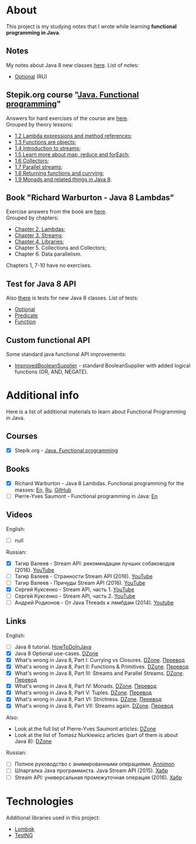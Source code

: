 
# About #

This project is my studying notes that I wrote while learning **functional programming in Java**.

## Notes ##

My notes about Java 8 new classes [here][Docs].
List of notes:
- [Optional][Optional] (RU)

[Docs]: /docs
[Optional]: /docs/Optional.md

## Stepik.org course "[Java. Functional programming][Stepik]"

Answers for hard exercises of the course are [here][StepikExercises].  
Grouped by theory lessons:
- [1.2 Lambda expressions and method references][Course-1.2];
- [1.3 Functions are objects][Course-1.3];
- [1.4 Introduction to streams][Course-1.4];
- [1.5 Learn more about map, reduce and forEach][Course-1.5];
- [1.6 Collectors][Course-1.6];
- [1.7 Parallel streams][Course-1.7];
- [1.8 Returning functions and currying][Course-1.8];
- [1.9 Monads and related things in Java 8][Course-1.9].

[StepikExercises]: /src/test/java/dev/boiarshinov/stepik
[Course-1.2]: /src/test/java/dev/boiarshinov/stepik/LambdaExpressionsTest.java
[Course-1.3]: /src/test/java/dev/boiarshinov/stepik/FunctionsAreObjectsTest.java
[Course-1.4]: /src/test/java/dev/boiarshinov/stepik/IntroductionToStreamsTest.java
[Course-1.5]: /src/test/java/dev/boiarshinov/stepik/MapReduceAndForEachTest.java
[Course-1.6]: /src/test/java/dev/boiarshinov/stepik/IntroductionToCollectorsTest.java
[Course-1.7]: /src/test/java/dev/boiarshinov/stepik/ParallelStreamsTest.java
[Course-1.8]: /src/test/java/dev/boiarshinov/stepik/ReturningFunctionsTest.java
[Course-1.9]: /src/test/java/dev/boiarshinov/stepik/MonadsAndRelatedTest.java

## Book "Richard Warburton - Java 8 Lambdas"

Exercise answers from the book are [here][BookExercises].  
Grouped by chapters:
- [Chapter 2. Lambdas][BookChapter2];
- [Chapter 3. Streams][BookChapter3];
- [Chapter 4. Libraries][BookChapter4];
- Chapter 5. Collections and Collectors;
- Chapter 6. Data parallelism.

Chapters 1, 7-10 have no exercises.

[BookExercises]: /src/test/java/dev/boiarshinov/book
[BookChapter2]: /src/test/java/dev/boiarshinov/book/Chapter2Lambdas.java
[BookChapter3]: /src/test/java/dev/boiarshinov/book/Chapter3Streams.java
[BookChapter4]: /src/test/java/dev/boiarshinov/book/Chapter4Libraries.java

## Test for Java 8 API ##

Also [there][TestClasses] is tests for new Java 8 classes.
List of tests:
- [Optional][TestOptional]
- [Predicate][TestPredicate]
- [Function][TestFunction]

[TestClasses]: /src/test/java/dev/boiarshinov/api
[TestOptional]: /src/test/java/dev/boiarshinov/api/util/OptionalTest.java
[TestPredicate]: /src/test/java/dev/boiarshinov/api/util/function/PredicateTest.java
[TestFunction]: /src/test/java/dev/boiarshinov/api/util/function/FunctionTest.java

## Custom functional API ##

Some standard java functional API improvements:
- [ImprovedBooleanSupplier][ImprovedBooleanSupplier] - standard BooleanSupplier with added logical 
functions (OR, AND, NEGATE). 

[ImprovedBooleanSupplier]: /src/test/java/dev/boiarshinov/util/ImprovedBooleanSupplier.java


# Additional info # 

Here is a list of additional materials to learn about Functional Programming in Java.

## Courses ##

- [x] Stepik.org - [Java. Functional programming][Stepik]

[Stepik]: https://stepik.org/course/1595/


## Books ##

- [x] Richard Warburton - Java 8 Lambdas. Functional programming for the masses: [En][Warburton-en], [Ru][Warburton-ru]. [GitHub][Warburton-git]  
- [ ] Pierre-Yves Saumont - Functional programming in Java: [En][Saumont]

[Warburton-en]: https://www.oreilly.com/library/view/java-8-lambdas/9781449370831/
[Warburton-ru]: https://dmkpress.com/catalog/computer/programming/functional/978-5-94074-919-6/
[Warburton-git]: https://github.com/RichardWarburton/java-8-lambdas-exercises
[Saumont]: https://www.manning.com/books/functional-programming-in-java


## Videos ##

English:
- [ ] null

Russian:  
- [x] Тагир Валеев - Stream API: рекомендации лучших собаководов (2016). [YouTube][Tagir-1]
- [ ] Тагир Валеев - Странности Stream API (2016). [YouTube][Tagir-2]
- [ ] Тагир Валеев - Причуды Stream API (2016). [YouTube][Tagir-3]
- [x] Сергей Куксенко - Stream API, часть 1. [YouTube][Kuksenko-1]
- [ ] Сергей Куксенко - Stream API, часть 2. [YouTube][Kuksenko-2]
- [ ] Андрей Родионов - От Java Threads к лямбдам (2014). [Youtube][Rodionov]

[Tagir-1]: https://www.youtube.com/watch?v=vxikpWnnnCU
[Tagir-2]: https://www.youtube.com/watch?v=TPHMyVyktsw&t=8s
[Tagir-3]: https://www.youtube.com/watch?v=1_Zj3gS_a3E 
[Kuksenko-1]: https://www.youtube.com/watch?v=O8oN4KSZEXE
[Kuksenko-2]: https://www.youtube.com/watch?v=i0Jr2l3jrDA
[Rodionov]: https://www.youtube.com/watch?v=W82D9eUn6q8


## Links ##

English:
- [ ] Java 8 tutorial. [HowToDoInJava][HowToDoInJava]
- [x] Java 8 Optional use-cases. [DZone][Optional]
- [x] What's wrong in Java 8, Part I: Currying vs Closures. [DZone][Wrong-1]. [Перевод][Wrong-1-Ru]
- [x] What's wrong in Java 8, Part II: Functions & Primitives. [DZone][Wrong-2]. [Перевод][Wrong-2-Ru]
- [x] What's wrong in Java 8, Part III: Streams and Parallel Streams. [DZone][Wrong-3]. [Перевод][Wrong-3-Ru]
- [x] What's wrong in Java 8, Part IV: Monads. [DZone][Wrong-4]. [Перевод][Wrong-4-Ru]
- [x] What's wrong in Java 8, Part V: Tuples. [DZone][Wrong-5]. [Перевод][Wrong-5-Ru]
- [x] What's wrong in Java 8, Part VI: Strictness. [DZone][Wrong-6]. [Перевод][Wrong-6-Ru]
- [x] What's wrong in Java 8, Part VII: Streams again. [DZone][Wrong-7]. [Перевод][Wrong-7-Ru]

Also:
* Look at the full list of Pierre-Yves Saumont articles: [DZone][Saumont]
* Look at the list of Tomasz Nurkiewicz articles (part of them is about Java 8): [DZone][Nurkiewicz]

Russian:
- [ ] Полное руководство с анимированными операциями. [Annimon][Animated]
- [ ] Шпаргалка Java программиста. Java Stream API (2015). [Хабр][Habr-Vedenin]
- [ ] Stream API: универсальная промежуточная операция (2016). [Хабр][Habr-Tagir]

[HowToDoInJava]: https://howtodoinjava.com/java-8-tutorial/
[Optional]: https://dzone.com/articles/java-8-optional-use-cases
[Wrong-1]: https://dzone.com/articles/whats-wrong-java-8-currying-vs
[Wrong-1-Ru]: docs/translations/Wrong_in_Java_8_Part_1.md
[Wrong-2]: https://dzone.com/articles/whats-wrong-java-8-part-ii
[Wrong-2-Ru]: docs/translations/Wrong_in_Java_8_Part_2.md
[Wrong-3]: https://dzone.com/articles/whats-wrong-java-8-part-iii
[Wrong-3-Ru]: docs/translations/Wrong_in_Java_8_Part_3.md
[Wrong-4]: https://dzone.com/articles/whats-wrong-java-8-part-iv
[Wrong-4-Ru]: docs/translations/Wrong_in_Java_8_Part_4.md
[Wrong-5]: https://dzone.com/articles/whats-wrong-java-8-part-v
[Wrong-5-Ru]: docs/translations/Wrong_in_Java_8_Part_5.md
[Wrong-6]: https://dzone.com/articles/whats-wrong-java-8-part-vi
[Wrong-6-Ru]: docs/translations/Wrong_in_Java_8_Part_6.md
[Wrong-7]: https://dzone.com/articles/whats-wrong-java-8-part-vii
[Wrong-7-Ru]: docs/translations/Wrong_in_Java_8_Part_7.md
[Saumont]: https://dzone.com/users/38615/ps24890.html
[Nurkiewicz]: https://dzone.com/users/370400/nurkiewicz.html
[Animated]: https://annimon.com/article/2778
[Habr-1]: https://habr.com/ru/company/luxoft/blog/270383/
[Habr-Tagir]: https://habr.com/ru/post/262139/
[Habr-Vedenin]: https://habr.com/ru/company/luxoft/blog/270383/


# Technologies #
Additional libraries used in this project:
- [Lombok][Lombok]
- [TestNG][TestNG]

[Lombok]: https://projectlombok.org/
[TestNG]: https://testng.org/
